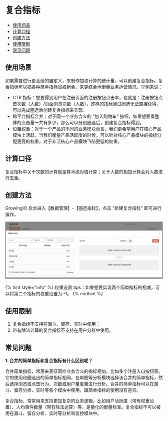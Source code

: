 # 复合指标

* [使用场景](complex.md#shi-yong-chang-jing)
* [计算口径](complex.md#ji-suan-kou-jing)
* [创建方法](complex.md#chuang-jian-fang-fa)
* [使用限制](complex.md#shi-yong-xian-zhi)
* [常见问题](complex.md#chang-jian-wen-ti)

## 使用场景

如果需要进行更高级的自定义，来制作加权计算的统计量，可以创建复合指标。复合指标可以把各种简单指标加权组合，来更综合地衡量业务运营情况。举例来说：

* CTR 指标：想要得到用户在注册页面的注册按钮点击率，也就是：注册按钮点击次数（人数）/页面浏览次数（人数），这样的指标通过圈选无法直接获得，可以完成圈选后创建复合指标来实现。
* 跨平台指标合并：对于同一个业务含义的 "加入购物车" 按钮，如果想要看整体的点击量一共有多少，那么可以分别圈选后，创建复合指标得到。
* 设置权重：对于一个产品的不同的业务模块而言，我们更希望用户在核心产品模块上活跃。当我们衡量产品活跃度的时候，可以针对核心产品模块的指标分配更高的权重，对于非活核心产品模块飞陪更低的权重。

## 计算口径

复合指标中关于次数的计算就是算术绝对值计算；关于人数的相加计算会对人数进行去重。

## 创建方法

GrowingIO 后台进入【数据管理】-【圈选指标】，点击 "新建复合指标" 即可进行操作。

![&#x521B;&#x5EFA;&#x590D;&#x5408;&#x6307;&#x6807;](../../../.gitbook/assets/image.png)

{% hint style="info" %}
权重设置 tips：如果想要实现两个简单指标的相减，可以将第二个指标的权重设置为 -1。
{% endhint %}

## 使用限制

1. 复合指标不支持在漏斗、留存、实时中使用；
2. 带有除法计算的复合指标不支持在用户分群中使用。

## 常见问题

**1. 合并的简单指标和复合指标有什么区别呢？** 

合并简单指标，常用来表征同样业务含义的指标相加，比如多个注册入口按钮等。 它的使用和圈选出的简单指标相同，在单图等分析模块选择该合并的简单指标，然后选择浏览或点击行为、次数或用户量度量进行分析。合并的简单指标可以在漏斗、留存分析、实时等各个模块中使用，跟简单指标的使用没有差异。

复合指标，常常用来支持更加复杂的业务逻辑，比如用户活跃度（带有权重设置）、人均事件数量（带有除法运算）等，是量化的衡量标准。复合指标不可以被用在漏斗、留存分析、实时等分析和监控模块中。

